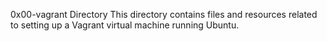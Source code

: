 0x00-vagrant Directory
This directory contains files and resources related to setting up a Vagrant virtual machine running Ubuntu.